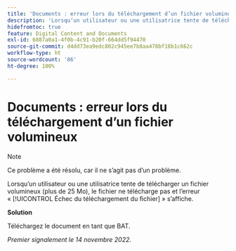 ```yaml
---
title: 'Documents : erreur lors du téléchargement d’un fichier volumineux'
description: 'Lorsqu’un utilisateur ou une utilisatrice tente de télécharger un fichier volumineux (plus de 25 Mo), le fichier ne se charge pas et l’erreur suivante s’affiche : Échec du téléchargement du fichier.'
hidefromtoc: true
feature: Digital Content and Documents
exl-id: 6887a0a1-4f0b-4c91-b20f-664dd5f94470
source-git-commit: d4dd73ea9edc802c945ee7b8aa478bf18b1c662c
workflow-type: ht
source-wordcount: '86'
ht-degree: 100%

---
```


# Documents : erreur lors du téléchargement d’un fichier volumineux

<!--This article is on WF and WFP TOCs-->

>[!NOTE]
>
>Ce problème a été résolu, car il ne s’agit pas d’un problème.

Lorsqu’un utilisateur ou une utilisatrice tente de télécharger un fichier volumineux (plus de 25 Mo), le fichier ne télécharge pas et l’erreur « [!UICONTROL Échec du téléchargement du fichier] » s’affiche.

**Solution**

Téléchargez le document en tant que BAT.

_Premier signalement le 14 novembre 2022._
